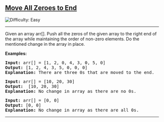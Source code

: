 <h2><a href="https://www.geeksforgeeks.org/problems/move-all-zeroes-to-end-of-array0751/1">Move All Zeroes to End
</a></h2> <img src='https://img.shields.io/badge/Difficulty-Easy-brightgreen' alt='Difficulty: Easy' /><hr>

<p>Given an array arr[]. Push all the zeros of the given array to the right end of the array while maintaining the order of non-zero elements. Do the mentioned change in the array in place.</p>


<b>Examples:</b>

<pre>
<b>Input:</b> arr[] = [1, 2, 0, 4, 3, 0, 5, 0]
<b>Output:</b> [1, 2, 4, 3, 5, 0, 0, 0]
<b>Explanation:</b> There are three 0s that are moved to the end.
</pre>

<pre>
<b>Input:</b> arr[] = [10, 20, 30]
<b>Output:</b>  [10, 20, 30]
<b>Explanation:</b> No change in array as there are no 0s.
</pre>

<pre>
<b>Input:</b> arr[] = [0, 0]
<b>Output:</b> [0, 0]
<b>Explanation:</b> No change in array as there are all 0s.
</pre><hr>






